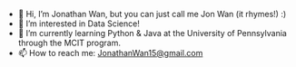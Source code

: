 - 👋 Hi, I’m Jonathan Wan, but you can just call me Jon Wan (it rhymes!) :)
- 👀 I’m interested in Data Science!
- 🌱 I’m currently learning Python & Java at the University of Pennsylvania through the MCIT program.
- 📫 How to reach me: JonathanWan15@gmail.com

<!---
jonwancodes/jonwancodes is a ✨ special ✨ repository because its `README.md` (this file) appears on your GitHub profile.
You can click the Preview link to take a look at your changes.
--->
